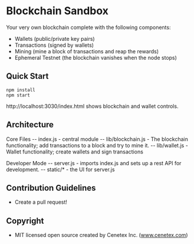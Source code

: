 # Blockchain Sandbox

Your very own blockchain complete with the following components:

- Wallets (public/private key pairs)
- Transactions (signed by wallets)
- Mining (mine a block of transactions and reap the rewards)
- Ephemeral Testnet (the blockchain vanishes when the node stops) 

## Quick Start

    npm install
    npm start

http://localhost:3030/index.html shows blockchain and wallet controls.

## Architecture

Core Files
-- index.js - central module
-- lib/blockchain.js - The blockchain functionality; add transactions to a block and try to mine it.
-- lib/wallet.js - Wallet functionality; create wallets and sign transactions

Developer Mode
-- server.js - imports index.js and sets up a rest API for development.
-- static/* - the UI for server.js

## Contribution Guidelines

- Create a pull request!

## Copyright

- MIT licensed open source created by Cenetex Inc. (www.cenetex.com)